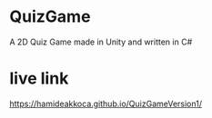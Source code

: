 # QuizGame
A 2D Quiz Game made in Unity and written in C# 
# live link
 https://hamideakkoca.github.io/QuizGameVersion1/
